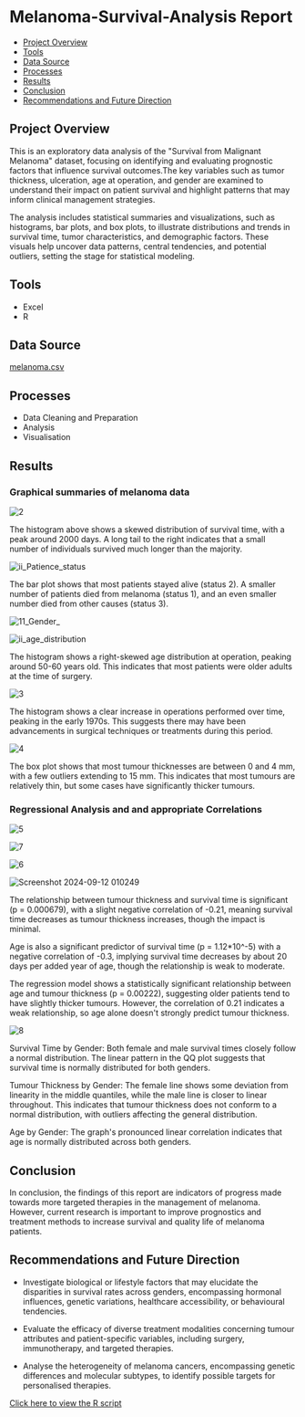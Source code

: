 # Melanoma-Survival-Analysis Report

- [Project Overview](#project_overview)
- [Tools](#tools)
- [Data Source](#data_source)
- [Processes](#processes)
- [Results](results)
- [Conclusion](#conclusion)
- [Recommendations and Future Direction](#recommendations_and_future_direction)

## Project Overview

This is an exploratory data analysis of the "Survival from Malignant Melanoma" dataset, focusing on identifying and evaluating prognostic factors that influence survival outcomes.The key variables such as tumor thickness, ulceration, age at operation, and gender are examined to understand their impact on patient survival and highlight patterns that may inform clinical management strategies. 

The analysis includes statistical summaries and visualizations, such as histograms, bar plots, and box plots, to illustrate distributions and trends in survival time, tumor characteristics, and demographic factors. These visuals help uncover data patterns, central tendencies, and potential outliers, setting the stage for  statistical modeling.

## Tools

- Excel
- R

## Data Source

[melanoma.csv](https://github.com/user-attachments/files/18903923/melanoma.csv)

## Processes

- Data Cleaning and Preparation
- Analysis
- Visualisation

## Results

### Graphical summaries of melanoma data

![2](https://github.com/user-attachments/assets/0af14ffb-1523-48e0-b495-be29792344c7)

The histogram above shows a skewed distribution of survival time, with a peak around 2000 days. A long tail to the right indicates that a small number of individuals survived much longer than the majority.

![ii_Patience_status](https://github.com/user-attachments/assets/b2836c4d-ed26-4590-8e6b-d57a6333dff2)

The bar plot shows that most patients stayed alive (status 2). A smaller number of patients died from melanoma (status 1), and an even smaller number died from other causes (status 3). 

![11_Gender_](https://github.com/user-attachments/assets/f62ebef8-40fb-4bc7-b791-73a39a9b0355)

![ii_age_distribution](https://github.com/user-attachments/assets/8a4788b2-c9e8-42b6-bff0-d878654f9b29)

The histogram shows a right-skewed age distribution at operation, peaking around 50-60 years old. This indicates that most patients were older adults at the time of surgery.

![3](https://github.com/user-attachments/assets/d4bfd83d-3980-4620-af06-6ff863767a7b)

The histogram shows a clear increase in operations performed over time, peaking in the early 1970s. This suggests there may have been advancements in surgical techniques or treatments during this period.

![4](https://github.com/user-attachments/assets/6bad52e7-cfcf-40e4-81d7-f8b0c0a4c0ad)

The box plot shows that most tumour thicknesses are between 0 and 4 mm, with a few outliers extending to 15 mm. This indicates that most tumours are relatively thin, but some cases have significantly thicker tumours.

### Regressional Analysis and and appropriate Correlations 

![5](https://github.com/user-attachments/assets/f78e2c39-2753-4ce4-8eb6-241ee0c17f18)

![7](https://github.com/user-attachments/assets/efd45ee6-689f-4500-9ff0-74164ffe2e6f)

![6](https://github.com/user-attachments/assets/6e64fe57-7ddf-4214-820a-2a6200050dc4)

![Screenshot 2024-09-12 010249](https://github.com/user-attachments/assets/1228b461-656a-4cc0-9674-6e3809ca30b6)

The relationship between tumour thickness and survival time is significant (p = 0.000679), with a slight negative correlation of -0.21, meaning survival time decreases as tumour thickness increases, though the impact is minimal. 

Age is also a significant predictor of survival time (p = 1.12*10^-5) with a negative correlation of -0.3, implying survival time decreases by about 20 days per added year of age, though the relationship is weak to moderate. 

The regression model shows a statistically significant relationship between age and tumour thickness (p = 0.00222), suggesting older patients tend to have slightly thicker tumours. However, the correlation of 0.21 indicates a weak relationship, so age alone doesn't strongly predict tumour thickness.


![8](https://github.com/user-attachments/assets/366e4264-7c12-4ff9-a2ec-5a21d052027e)

Survival Time by Gender: Both female and male survival times closely follow a normal distribution. The linear pattern in the QQ plot suggests that survival time is normally distributed for both genders.

Tumour Thickness by Gender: The female line shows some deviation from linearity in the middle quantiles, while the male line is closer to linear throughout. This indicates that tumour thickness does not conform to a normal distribution, with outliers affecting the general distribution. 

Age by Gender: The graph's pronounced linear correlation indicates that age is normally distributed across both genders.


## Conclusion

In conclusion, the findings of this report are indicators of progress made towards more targeted therapies in the management of melanoma. However, current research is important to improve prognostics and treatment methods to increase survival and quality life of melanoma patients.

## Recommendations and Future Direction

- Investigate biological or lifestyle factors that may elucidate the disparities in survival rates across genders, encompassing hormonal influences, genetic variations, healthcare accessibility, or behavioural tendencies.

- Evaluate the efficacy of diverse treatment modalities concerning tumour attributes and patient-specific variables, including surgery, immunotherapy, and targeted therapies.

- Analyse the heterogeneity of melanoma cancers, encompassing genetic differences and molecular subtypes, to identify possible targets for personalised therapies.

[Click here to view the R script](Melanoma_Report./script.R)
